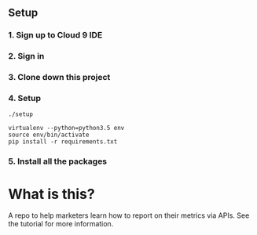 ## Setup

### 1. Sign up to Cloud 9 IDE

### 2. Sign in

### 3. Clone down this project

### 4. Setup

```
./setup
```

```
virtualenv --python=python3.5 env
source env/bin/activate
pip install -r requirements.txt
```

### 5. Install all the packages


# What is this?

A repo to help marketers learn how to report on their metrics via APIs. See the tutorial for more information.
